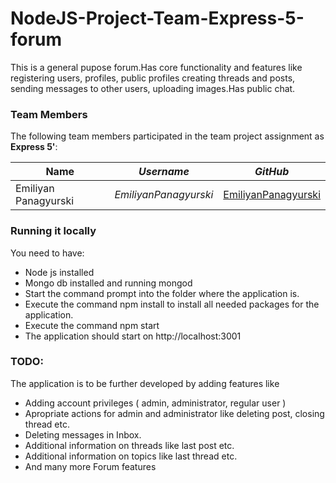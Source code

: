 # NodeJS-Project-Team-Express-5-forum
This is a general pupose forum.Has core functionality and features like registering users, profiles, public profiles creating threads and posts, sending messages to other users, uploading images.Has public chat. 

### Team Members
The following team members participated in the team project assignment as **Express 5'**:

| Name                     | *Username*              | *GitHub*                                                      |
| -------------------------| ------------------------| -------------------------------------------------------------- 
| Emiliyan Panagyurski     | *EmiliyanPanagyurski*   | [EmiliyanPanagyurski](https://github.com/EmiliyanPanagyurski) |

### Running it locally
You need to have:
* Node js installed
* Mongo db installed and running mongod
* Start the command prompt into the folder where the application is.
* Execute the command npm install to install all needed packages for the application.
* Execute the command npm start
* The application should start on http://localhost:3001

### TODO:
The application is to be further developed by adding features like 
* Adding account privileges ( admin, administrator, regular user )
* Apropriate actions for admin and administrator like deleting post, closing thread etc.
* Deleting messages in Inbox.
* Additional information on threads like last post etc.
* Additional information on topics like last thread etc.
* And many more Forum features 


